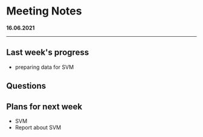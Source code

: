 # Meeting Notes
**16.06.2021**

---

## Last week's progress
- preparing data for SVM


## Questions




## Plans for next week
- SVM
- Report about SVM

